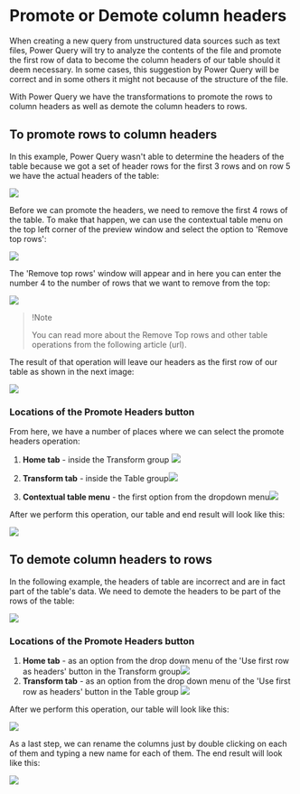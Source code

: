 # Promote or Demote column headers

When creating a new query from unstructured data sources such as text files, Power Query will try to analyze the contents of the file and promote the first row of data to become the column headers of our table should it deem necessary. In some cases, this suggestion by Power Query will be correct and in some others it might not because of the structure of the file.

With Power Query we have the transformations to promote the rows to column headers as well as demote the column headers to rows.

## To promote rows to column headers

In this example, Power Query  wasn't able to determine the headers of the table because we got a set of header rows for the first 3 rows and on row 5 we have the actual headers of the table:

![](images/me-table-promote-demote-headers-promote-sample-table.png)

Before we can promote the headers, we need to remove the first 4 rows of the table. To make that happen, we can use the contextual table menu on the top left corner of the preview window and select the option to 'Remove top rows':

![](images/me-table-promote-demote-headers-promote-remove-top-rows.png)

The 'Remove top rows' window will appear and in here you can enter the number 4 to the number of rows that we want to remove from the top:

![](images/me-table-promote-demote-headers-promote-remove-top-rows-window.png)

> !Note 
>
> You can read more about the Remove Top rows and other table operations from the following article (url).

The result of that operation will leave our headers as the first row of our table as shown in the next image:

![](images/me-table-promote-demote-headers-promote-table-before-promote.png)

### Locations of the Promote Headers button

From here, we have a number of places where we can select the promote headers operation:

1. **Home tab** - inside the Transform group ![](images/me-table-promote-demote-headers-promote-home-tab.png)

2. **Transform tab** - inside the Table group![](images/me-table-promote-demote-headers-promote-transform-tab.png)

3. **Contextual table menu** - the first option from the dropdown menu![](images/me-table-promote-demote-headers-promote-table-menu.png)

After we perform this operation, our table and end result will look like this:

![](images/me-table-promote-demote-headers-promote-final-table.png)

## To demote column headers to rows

In the following example, the headers of table are incorrect and are in fact part of the table's data. We need to demote the headers to be part of the rows of the table:

![](images/me-table-promote-demote-headers-demote-sample-table.png)

### Locations of the Promote Headers button

1. **Home tab** - as an option from the drop down menu of the 'Use first row as headers' button in the Transform group![](images/me-table-promote-demote-headers-demote-home-tab.png)
2. **Transform tab** - as an option from the drop down menu of the 'Use first row as headers' button in the Table group ![](images/me-table-promote-demote-headers-demote-transform-tab.png)

After we perform this operation, our table will look like this:

![](images/me-table-promote-demote-headers-demote-almost-final-table.png)

As a last step, we can rename the columns just by double clicking on each of them and typing a new name for each of them. The end result will look like this:

![](images/me-table-promote-demote-headers-demote-final-table.png)
